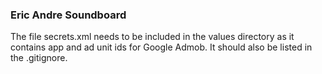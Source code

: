 ### Eric Andre Soundboard ###

The file secrets.xml needs to be included in the values directory as it contains app and ad unit ids for Google Admob.  It should also be listed in the .gitignore.

